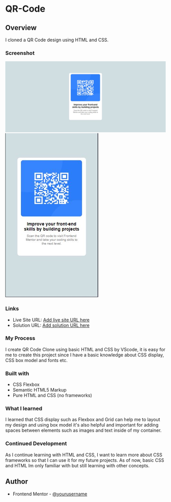 # QR-Code

## Overview

I cloned a QR Code design using HTML and CSS.

### Screenshot

![](./deskto.jpg)
![](./mobile.jpg)

### Links

- Live Site URL: [Add live site URL here](https://rachelabit.github.io/QR-Code/)
- Solution URL: [Add solution URL here](https://github.com/RachelAbit/QR-Code)

### My Process

I create QR Code Clone using basic HTML and CSS by VScode, it is easy for me to create this project since
I have a basic knowledge about CSS display, CSS box model and fonts etc.

### Built with

- CSS Flexbox
- Semantic HTML5 Markup
- Pure HTML and CSS (no frameworks)

### What I learned

I learned that CSS display such as Flexbox and Grid can help me to layout my design and using box model
it's also helpful and important for adding spaces between elements such as images and text inside of my container.

### Continued Development

As I continue learning with HTML and CSS, I want to learn more about CSS frameworks so that I can use it for my future projects. As of now, basic CSS and HTML Im only familiar with but still learning with other concepts.

## Author

- Frontend Mentor - [@yourusername](https://www.frontendmentor.io/profile/RachelAbit)
